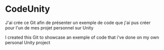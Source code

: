 # CodeUnity

J'ai crée ce Git afin de présenter un exemple de code que j'ai pus créer pour l'un de mes projet personnel sur Unity

I created this Git to showcase an exemple of code that i've done on my own personal Unity project
